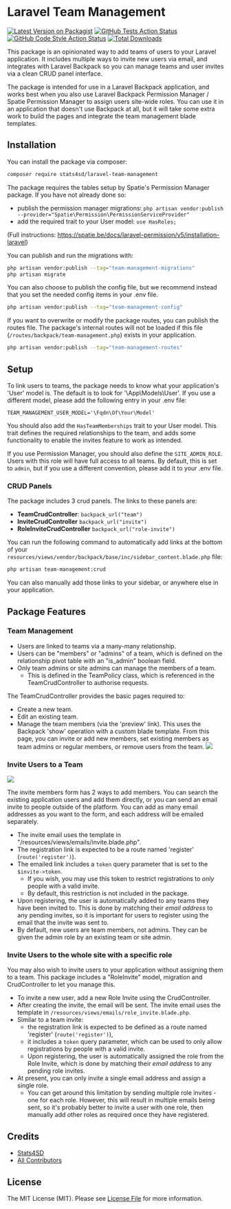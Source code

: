 # Laravel Team Management

[![Latest Version on Packagist](https://img.shields.io/packagist/v/stats4sd/laravel-team-management.svg?style=flat-square)](https://packagist.org/packages/stats4sd/laravel-team-management)
[![GitHub Tests Action Status](https://img.shields.io/github/workflow/status/stats4sd/laravel-team-management/run-tests?label=tests)](https://github.com/stats4sd/laravel-team-management/actions?query=workflow%3Arun-tests+branch%3Amain)
[![GitHub Code Style Action Status](https://img.shields.io/github/workflow/status/stats4sd/laravel-team-management/Fix%20PHP%20code%20style%20issues?label=code%20style)](https://github.com/stats4sd/laravel-team-management/actions?query=workflow%3A"Fix+PHP+code+style+issues"+branch%3Amain)
[![Total Downloads](https://img.shields.io/packagist/dt/stats4sd/laravel-team-management.svg?style=flat-square)](https://packagist.org/packages/stats4sd/laravel-team-management)

This package is an opinionated way to add teams of users to your Laravel application. It includes multiple ways to invite new users via email, and integrates with Laravel Backpack so you can manage teams and user invites via a clean CRUD panel interface.    

The package is intended for use in a Laravel Backpack application, and works best when you also use Laravel Backpack Permission Manager / Spatie Permission Manager to assign users site-wide roles. You can use it in an application that doesn't use Backpack at all, but it will take some extra work to build the pages and integrate the team management blade templates.

## Installation

You can install the package via composer:

```bash
composer require stats4sd/laravel-team-management
```

The package requires the tables setup by Spatie's Permission Manager package. If you have not already done so: 

- publish the permission manager migrations: `php artisan vendor:publish --provider="Spatie\Permission\PermissionServiceProvider"`
- add the required trait to your User model: `use HasRoles;`

(Full instructions: https://spatie.be/docs/laravel-permission/v5/installation-laravel)


You can publish and run the migrations with:

```bash
php artisan vendor:publish --tag="team-management-migrations"
php artisan migrate
```

You can also choose to publish the config file, but we recommend instead that you set the needed config items in your .env file. 

```bash
php artisan vendor:publish --tag="team-management-config"
```
    
If you want to overwrite or modify the package routes, you can publish the routes file. The package's internal routes will not be loaded if this file (`/routes/backpack/team-management.php`) exists in your application.

```bash
php artisan vendor:publish --tag="team-management-routes"
```

## Setup

To link users to teams, the package needs to know what your application's 'User' model is. The default is to look for '\App\Models\User'. If you use a different model, please add the following entry in your .env file:

```
TEAM_MANAGEMENT_USER_MODEL='\Fqdn\Of\Your\Model'
``` 

You should also add the `HasTeamMemberships` trait to your User model. This trait defines the required relationships to the team, and adds some functionality to enable the invites feature to work as intended.

If you use Permission Manager, you should also define the `SITE_ADMIN_ROLE`. Users with this role will have full access to all teams. By default, this is set to `admin`, but if you use a different convention, please add it to your .env file.

### CRUD Panels
The package includes 3 crud panels. The links to these panels are:
 - **TeamCrudController**: `backpack_url("team")`
 - **InviteCrudController** `backpack_url("invite")`
 - **RoleInviteCrudController** `backpack_url("role-invite")`

You can run the following command to automatically add links at the bottom of your `resources/views/vendor/backpack/base/inc/sidebar_content.blade.php` file:

```bash
php artisan team-management:crud
```

You can also manually add those links to your sidebar, or anywhere else in your application.  

## Package Features

### Team Management

- Users are linked to teams via a many-many relationship. 
- Users can be "members" or "admins" of a team, which is defined on the relationship pivot table with an "is_admin" boolean field.
- Only team admins or site admins can manage the members of a team. 
  - This is defined in the TeamPolicy class, which is referenced in the TeamCrudController to authorise requests. 

The TeamCrudController provides the basic pages required to:
- Create a new team.
- Edit an existing team.
- Manage the team members (via the 'preview' link). This uses the Backpack 'show' operation with a custom blade template. From this page, you can invite or add new members, set existing members as team admins or regular members, or remove users from the team. 
![](https://github.com/stats4sd/laravel-team-management/assets/5711101/c0a6439b-cedb-49f7-8d1c-82762294f03a)


### Invite Users to a Team

![](https://github.com/stats4sd/laravel-team-management/assets/5711101/dc52bf90-b0c2-46c1-b651-bf6a7b6d83e6)


The invite members form has 2 ways to add members. You can search the existing application users and add them directly, or you can send an email invite to people outside of the platform. You can add as many email addresses as you want to the form, and each address will be emailed separately. 

- The invite email uses the template in "/resources/views/emails/invite.blade.php". 
- The registration link is expected to be a route named 'register' (`route('register')`).
- The emailed link includes a `token` query parameter that is set to the `$invite->token`. 
  - If you wish, you may use this token to restrict registrations to *only* people with a valid invite. 
  - By default, this restriction is not included in the package.
- Upon registering, the user is automatically added to any teams they have been invited to. This is done by matching their *email address* to any pending invites, so it is important for users to register using the email that the invite was sent to. 
- By default, new users are team members, not admins. They can be given the admin role by an existing team or site admin. 

### Invite Users to the whole site with a specific role

You may also wish to invite users to your application without assigning them to a team. This package includes a "RoleInvite" model, migration and CrudController to let you manage this. 

- To invite a new user, add a new Role Invite using the CrudController.
- After creating the invite, the email will be sent. The invite email uses the template in `/resources/views/emails/role_invite.blade.php`.
- Similar to a team invite: 
  - the registration link is expected to be defined as a route named 'register' (`route('register')`), 
  - it includes a `token` query parameter, which can be used to only allow registrations by people with a valid invite. 
  - Upon registering, the user is automatically assigned the role from the Role Invite, which is done by matching their *email address* to any pending role invites.
- At present, you can only invite a single email address and assign a single role. 
  - You can get around this limitation by sending multiple role invites - one for each role. However, this will result in multiple emails being sent, so it's probably better to invite a user with one role, then manually add other roles as required once they have registered. 


    
## Credits

- [Stats4SD](https://github.com/stats4sd)
- [All Contributors](../../contributors)

## License

The MIT License (MIT). Please see [License File](LICENSE.md) for more information.
